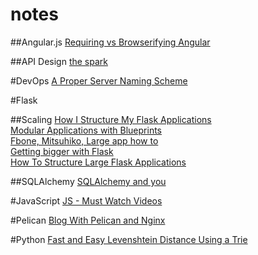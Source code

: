notes
=====

##Angular.js
[Requiring vs Browserifying Angular](http://developer.telerik.com/featured/requiring-vs-browerifying-angular/)


##API Design
[the spark](http://www.ics.uci.edu/~fielding/pubs/dissertation/top.htm)

#DevOps
[A Proper Server Naming Scheme](http://mnx.io/blog/a-proper-server-naming-scheme/)


#Flask

##Scaling
[How I Structure My Flask Applications](http://mattupstate.com/python/2013/06/26/how-i-structure-my-flask-applications.html) <br>
[Modular Applications with Blueprints](http://flask.pocoo.org/docs/blueprints/#blueprints) <br>
[Fbone, Mitsuhiko, Large app how to](https://github.com/mitsuhiko/flask/wiki/Large-app-how-to) <br>
[Getting bigger with Flask](http://maximebf.com/blog/2012/11/getting-bigger-with-flask/#.U8S0Oo1dVoj) <br>
[How To Structure Large Flask Applications](https://www.digitalocean.com/community/tutorials/how-to-structure-large-flask-applications)<br>

##SQLAlchemy
[SQLAlchemy and you](http://lucumr.pocoo.org/2011/7/19/sqlachemy-and-you/)
<br>


#JavaScript
[JS - Must Watch Videos](https://github.com/bolshchikov/js-must-watch)


#Pelican
[Blog With Pelican and Nginx](http://michael.lustfield.net/nginx/blog-with-pelican-and-nginx)


#Python
[Fast and Easy Levenshtein Distance Using a Trie](http://stevehanov.ca/blog/index.php?id=114)

